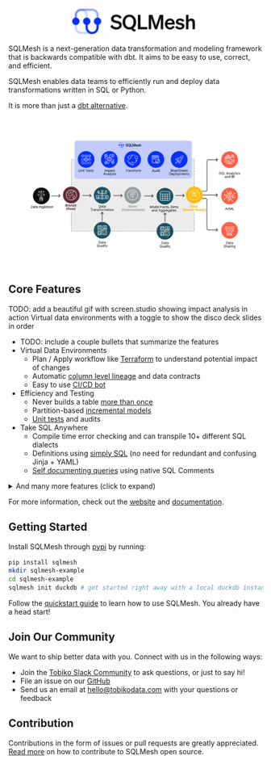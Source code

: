<p align="center">
  <img src="sqlmesh.png" alt="SQLMesh logo" width="50%" height="50%">
</p>

SQLMesh is a next-generation data transformation and modeling framework that is backwards compatible with dbt. It aims to be easy to use, correct, and efficient.

SQLMesh enables data teams to efficiently run and deploy data transformations written in SQL or Python.

It is more than just a [dbt alternative](https://sqlmesh.readthedocs.io/en/stable/faq/faq/?h=dbt#how-is-this-different-from-dbt).

<p align="center">
  <img src="architecture_diagram.png" alt="Architecture Diagram">
</p>

## Core Features
TODO: add a beautiful gif with screen.studio showing impact analysis in action
Virtual data environments with a toggle to show the disco deck slides in order
* TODO: include a couple bullets that summarize the features
* Virtual Data Environments
    * Plan / Apply workflow like [Terraform](https://www.terraform.io/) to understand potential impact of changes
    * Automatic [column level lineage](https://tobikodata.com/automatically-detecting-breaking-changes-in-sql-queries.html) and data contracts
    * Easy to use [CI/CD bot](https://sqlmesh.readthedocs.io/en/stable/integrations/github/)
* Efficiency and Testing
    * Never builds a table [more than once](https://tobikodata.com/simplicity-or-efficiency-how-dbt-makes-you-choose.html)
    * Partition-based [incremental models](https://tobikodata.com/correctly-loading-incremental-data-at-scale.html)
    * [Unit tests](https://tobikodata.com/we-need-even-greater-expectations.html) and audits
* Take SQL Anywhere
    * Compile time error checking and can transpile 10+ different SQL dialects
    * Definitions using [simply SQL](https://sqlmesh.readthedocs.io/en/stable/concepts/models/sql_models/#sql-based-definition) (no need for redundant and confusing Jinja + YAML)
    * [Self documenting queries](https://tobikodata.com/metadata-everywhere.html) using native SQL Comments

<details>
<summary> And many more features (click to expand)</summary>

* Automatic data quality checks
* Advanced data modeling capabilities
* Integration with various data warehouses
* Customizable workflows and pipelines
* Robust version control and collaboration tools
</details>


For more information, check out the [website](https://sqlmesh.com) and [documentation](https://sqlmesh.readthedocs.io/en/stable/).

## Getting Started
Install SQLMesh through [pypi](https://pypi.org/project/sqlmesh/) by running:

```bash
pip install sqlmesh
mkdir sqlmesh-example
cd sqlmesh-example
sqlmesh init duckdb # get started right away with a local duckdb instance
```

Follow the [quickstart guide](https://sqlmesh.readthedocs.io/en/stable/quickstart/cli/#1-create-the-sqlmesh-project) to learn how to use SQLMesh. You already have a head start!

## Join Our Community
We want to ship better data with you. Connect with us in the following ways:

* Join the [Tobiko Slack Community](https://tobikodata.com/slack) to ask questions, or just to say hi!
* File an issue on our [GitHub](https://github.com/TobikoData/sqlmesh/issues/new)
* Send us an email at [hello@tobikodata.com](mailto:hello@tobikodata.com) with your questions or feedback

## Contribution
Contributions in the form of issues or pull requests are greatly appreciated. [Read more](https://sqlmesh.readthedocs.io/en/stable/development/) on how to contribute to SQLMesh open source.

